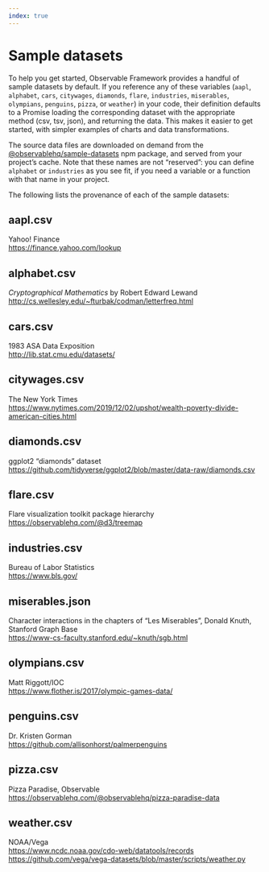 ```yaml
---
index: true
---
```


# Sample datasets

To help you get started, Observable Framework provides a handful of sample datasets by default. If you reference any of these variables (`aapl`, `alphabet`, `cars`, `citywages`, `diamonds`, `flare`, `industries`, `miserables`, `olympians`, `penguins`, `pizza`, or `weather`) in your code, their definition defaults to a Promise loading the corresponding dataset with the appropriate method (csv, tsv, json), and returning the data. This makes it easier to get started, with simpler examples of charts and data transformations.

The source data files are downloaded on demand from the [@observablehq/sample-datasets](https://www.npmjs.com/package/@observablehq/sample-datasets) npm package, and served from your project’s cache. Note that these names are not “reserved”: you can define `alphabet` or `industries` as you see fit, if you need a variable or a function with that name in your project.

The following lists the provenance of each of the sample datasets:

## aapl.csv

Yahoo! Finance <br>
https://finance.yahoo.com/lookup

## alphabet.csv

_Cryptographical Mathematics_ by Robert Edward Lewand <br>
http://cs.wellesley.edu/~fturbak/codman/letterfreq.html

## cars.csv

1983 ASA Data Exposition <br>
http://lib.stat.cmu.edu/datasets/

## citywages.csv

The New York Times <br>
https://www.nytimes.com/2019/12/02/upshot/wealth-poverty-divide-american-cities.html

## diamonds.csv

ggplot2 “diamonds” dataset <br>
https://github.com/tidyverse/ggplot2/blob/master/data-raw/diamonds.csv

## flare.csv

Flare visualization toolkit package hierarchy <br>
https://observablehq.com/@d3/treemap

## industries.csv

Bureau of Labor Statistics <br>
https://www.bls.gov/

## miserables.json

Character interactions in the chapters of “Les Miserables”, Donald Knuth, Stanford Graph Base <br>
https://www-cs-faculty.stanford.edu/~knuth/sgb.html

## olympians.csv

Matt Riggott/IOC <br>
https://www.flother.is/2017/olympic-games-data/

## penguins.csv

Dr. Kristen Gorman <br>
https://github.com/allisonhorst/palmerpenguins

## pizza.csv

Pizza Paradise, Observable <br>
https://observablehq.com/@observablehq/pizza-paradise-data

## weather.csv

NOAA/Vega <br>
https://www.ncdc.noaa.gov/cdo-web/datatools/records <br>
https://github.com/vega/vega-datasets/blob/master/scripts/weather.py
